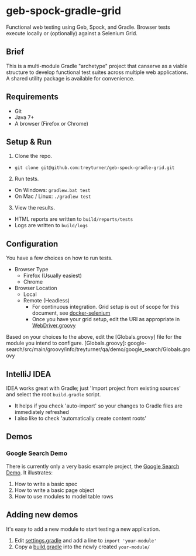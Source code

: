 # geb-spock-gradle-grid

Functional web testing using Geb, Spock, and Gradle. Browser tests execute locally or (optionally) against a Selenium Grid.

## Brief
This is a multi-module Gradle "archetype" project that canserve as a viable structure to develop functional test suites across multiple web applications. A shared utility package is available for convenience.

## Requirements
- Git
- Java 7+
- A browser (Firefox or Chrome)

## Setup & Run
1. Clone the repo.
  - `git clone git@github.com:treyturner/geb-spock-gradle-grid.git`
2. Run tests.
  - On Windows: `gradlew.bat test`
  - On Mac / Linux: `./gradlew test`
3. View the results.
  - HTML reports are written to `build/reports/tests`
  - Logs are written to `build/logs`

## Configuration
You have a few choices on how to run tests.
- Browser Type
  - Firefox (Usually easiest)
  - Chrome
- Browser Location
  - Local
  - Remote (Headless)
    - For continuous integration. Grid setup is out of scope for this document, see [docker-selenium]
    - Once you have your grid setup, edit the URI as appropriate in [WebDriver.groovy]

[docker-selenium]: https://github.com/SeleniumHQ/docker-selenium
[WebDriver.groovy]: util/src/main/groovy/info/treyturner/qa/demo/util/WebDriver.groovy

Based on your choices to the above, edit the [Globals.groovy] file for the module you intend to configure.
[Globals.groovy]: google-search/src/main/groovy/info/treyturner/qa/demo/google_search/Globals.groovy

## IntelliJ IDEA
IDEA works great with Gradle; just 'Import project from existing sources' and select the root `build.gradle` script.
- It helps if you check 'auto-import' so your changes to Gradle files are immediately refreshed
- I also like to check 'automatically create content roots'

## Demos

### Google Search Demo
There is currently only a very basic example project, the [Google Search Demo]. It illustrates:

[Google Search Demo]: google-search

1. How to write a basic spec
2. How to write a basic page object
3. How to use modules to model table rows

## Adding new demos
It's easy to add a new module to start testing a new application.

1. Edit [settings.gradle] and add a line to `import 'your-module'`
2. Copy a [build.gradle]  into the newly created `your-module/`

[settings.gradle]: settings.gradle
[build.gradle]: google-search/build.gradle
